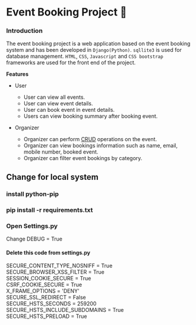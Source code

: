 # Event Booking Project   :ticket:

### Introduction
The event booking project is a web application based on the event booking system and has been developed in `Django(Python)`. `sqllite3` is used for database management. `HTML`, `CSS`, `Javascript` and `CSS bootstrap` frameworks are used for the front end of the project. 

**Features** 
* User
    - User can view all events.
    - User can view event details.
    - User can book event in event details.
    - Users can view booking summary after booking event.

* Organizer
    - Organizer can perform [CRUD](https://en.wikipedia.org/wiki/Create,_read,_update_and_delete) operations on the event.
    - Organizer can view bookings information such as name, email, mobile number, booked event.
    - Organizer can filter event bookings by category.

## Change for local system 
### install python-pip
### pip install -r requirements.txt
### Open Settings.py
Change DEBUG = True<br>
#### Delete this code from settings.py
SECURE_CONTENT_TYPE_NOSNIFF = True<br>
SECURE_BROWSER_XSS_FILTER = True<br>
SESSION_COOKIE_SECURE = True<br>
CSRF_COOKIE_SECURE = True<br>
X_FRAME_OPTIONS = 'DENY'<br>
SECURE_SSL_REDIRECT = False<br>
SECURE_HSTS_SECONDS = 259200<br>
SECURE_HSTS_INCLUDE_SUBDOMAINS = True<br> 
SECURE_HSTS_PRELOAD = True<br>
